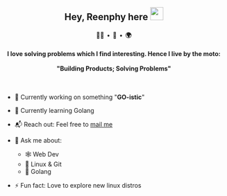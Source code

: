 <h2 align="center">Hey, Reenphy here <img src="https://raw.githubusercontent.com/MartinHeinz/MartinHeinz/master/wave.gif" height="30px"></h2>
<h4 align="center" align="center">🧑‍💻 &nbsp;•&nbsp; 🎹 &nbsp;•&nbsp; 🌍</h4>
<h4 align="center">I love solving problems which I find interesting. Hence I live by the moto: <br/><br/>"Building Products; Solving Problems"</h4><br/>

- 🔭 Currently working on something "**GO-istic**"

- 🌱 Currently learning Golang

- 📬 Reach out: Feel free to <a href="mailto:reenphygeorge@gmail.com">mail me</a><br>

- 💬 Ask me about:

  - 🕸️ Web Dev
  - 🐧 Linux & Git
  - 🩵 Golang

- ⚡ Fun fact: Love to explore new linux distros
